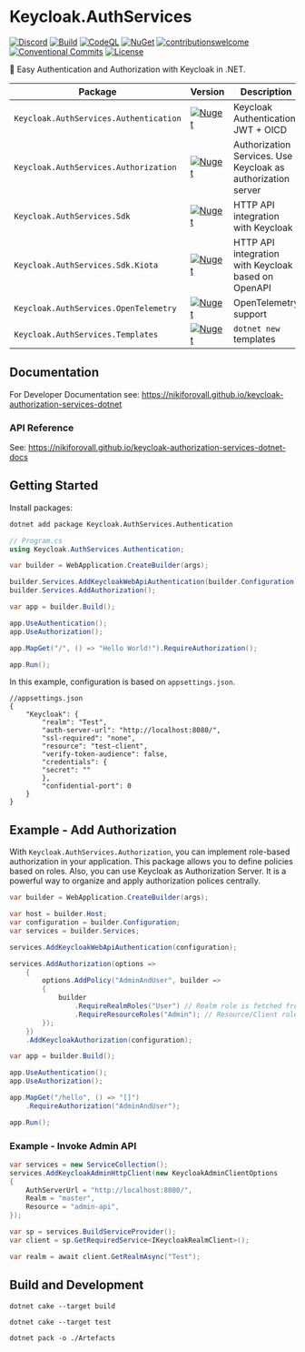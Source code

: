 # Keycloak.AuthServices

[![Discord](https://img.shields.io/discord/1236946465318768670?color=blue&label=Chat%20on%20Discord)](https://discord.gg/S449PhBPRQ)
[![Build](https://github.com/NikiforovAll/keycloak-authorization-services-dotnet/actions/workflows/build.yml/badge.svg?branch=main)](https://github.com/NikiforovAll/keycloak-authorization-services-dotnet/actions/workflows/build.yml)
[![CodeQL](https://github.com/NikiforovAll/keycloak-authorization-services-dotnet/actions/workflows/codeql-analysis.yml/badge.svg)](https://github.com/NikiforovAll/keycloak-authorization-services-dotnet/actions/workflows/codeql-analysis.yml)
[![NuGet](https://img.shields.io/nuget/dt/Keycloak.AuthServices.Authentication.svg)](https://nuget.org/packages/Keycloak.AuthServices.Authentication)
[![contributionswelcome](https://img.shields.io/badge/contributions-welcome-brightgreen.svg?style=flat)](https://github.com/nikiforovall/keycloak-authorization-services-dotnet)
[![Conventional Commits](https://img.shields.io/badge/Conventional%20Commits-1.0.0-yellow.svg)](https://conventionalcommits.org)
[![License](https://img.shields.io/badge/license-MIT-blue.svg)](https://github.com/nikiforovall/keycloak-authorization-services-dotnet/blob/main/LICENSE.md)

🔐 Easy Authentication and Authorization with Keycloak in .NET.

| Package                                | Version                                                                                                                                              | Description                                                  |
| -------------------------------------- | ---------------------------------------------------------------------------------------------------------------------------------------------------- | ------------------------------------------------------------ |
| `Keycloak.AuthServices.Authentication` | [![Nuget](https://img.shields.io/nuget/v/Keycloak.AuthServices.Authentication.svg)](https://nuget.org/packages/Keycloak.AuthServices.Authentication) | Keycloak Authentication JWT + OICD                           |
| `Keycloak.AuthServices.Authorization`  | [![Nuget](https://img.shields.io/nuget/v/Keycloak.AuthServices.Authorization.svg)](https://nuget.org/packages/Keycloak.AuthServices.Authorization)   | Authorization Services. Use Keycloak as authorization server |
| `Keycloak.AuthServices.Sdk`            | [![Nuget](https://img.shields.io/nuget/v/Keycloak.AuthServices.Sdk.svg)](https://nuget.org/packages/Keycloak.AuthServices.Sdk)                       | HTTP API integration with Keycloak                           |
| `Keycloak.AuthServices.Sdk.Kiota`      | [![Nuget](https://img.shields.io/nuget/v/Keycloak.AuthServices.Sdk.Kiota.svg)](https://nuget.org/packages/Keycloak.AuthServices.Sdk.Kiota)           | HTTP API integration with Keycloak based on OpenAPI          |
| `Keycloak.AuthServices.OpenTelemetry`  | [![Nuget](https://img.shields.io/nuget/v/Keycloak.AuthServices.OpenTelemetry.svg)](https://nuget.org/packages/Keycloak.AuthServices.OpenTelemetry)   | OpenTelemetry support                                        |
| `Keycloak.AuthServices.Templates`      | [![Nuget](https://img.shields.io/nuget/v/Keycloak.AuthServices.Templates.svg)](https://nuget.org/packages/Keycloak.AuthServices.Templates)           | `dotnet new` templates                                       |

## Documentation

For Developer Documentation see: <https://nikiforovall.github.io/keycloak-authorization-services-dotnet>

### API Reference

See: <https://nikiforovall.github.io/keycloak-authorization-services-dotnet-docs>

## Getting Started

Install packages:

```bash
dotnet add package Keycloak.AuthServices.Authentication
```

```csharp
// Program.cs
using Keycloak.AuthServices.Authentication; 

var builder = WebApplication.CreateBuilder(args);

builder.Services.AddKeycloakWebApiAuthentication(builder.Configuration); 
builder.Services.AddAuthorization(); 

var app = builder.Build();

app.UseAuthentication(); 
app.UseAuthorization(); 

app.MapGet("/", () => "Hello World!").RequireAuthorization(); 

app.Run();
```

In this example, configuration is based on `appsettings.json`.

```jsonc
//appsettings.json
{
    "Keycloak": {
        "realm": "Test",
        "auth-server-url": "http://localhost:8080/",
        "ssl-required": "none",
        "resource": "test-client",
        "verify-token-audience": false,
        "credentials": {
        "secret": ""
        },
        "confidential-port": 0
    }
}
```

## Example - Add Authorization

With `Keycloak.AuthServices.Authorization`, you can implement role-based authorization in your application. This package allows you to define policies based on roles. Also, you can use Keycloak as Authorization Server. It is a powerful way to organize and apply authorization polices centrally.

```csharp
var builder = WebApplication.CreateBuilder(args);

var host = builder.Host;
var configuration = builder.Configuration;
var services = builder.Services;

services.AddKeycloakWebApiAuthentication(configuration);

services.AddAuthorization(options =>
    {
        options.AddPolicy("AdminAndUser", builder =>
        {
            builder
                .RequireRealmRoles("User") // Realm role is fetched from token
                .RequireResourceRoles("Admin"); // Resource/Client role is fetched from token
        });
    })
    .AddKeycloakAuthorization(configuration);

var app = builder.Build();

app.UseAuthentication();
app.UseAuthorization();

app.MapGet("/hello", () => "[]")
    .RequireAuthorization("AdminAndUser");

app.Run();
```

### Example - Invoke Admin API

```csharp
var services = new ServiceCollection();
services.AddKeycloakAdminHttpClient(new KeycloakAdminClientOptions
{
    AuthServerUrl = "http://localhost:8080/",
    Realm = "master",
    Resource = "admin-api",
});

var sp = services.BuildServiceProvider();
var client = sp.GetRequiredService<IKeycloakRealmClient>();

var realm = await client.GetRealmAsync("Test");
```

## Build and Development

`dotnet cake --target build`

`dotnet cake --target test`

`dotnet pack -o ./Artefacts`
